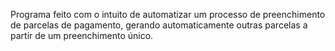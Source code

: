 Programa feito com o intuito de automatizar um processo de preenchimento de parcelas de pagamento, gerando automaticamente outras parcelas a partir de um preenchimento único.
